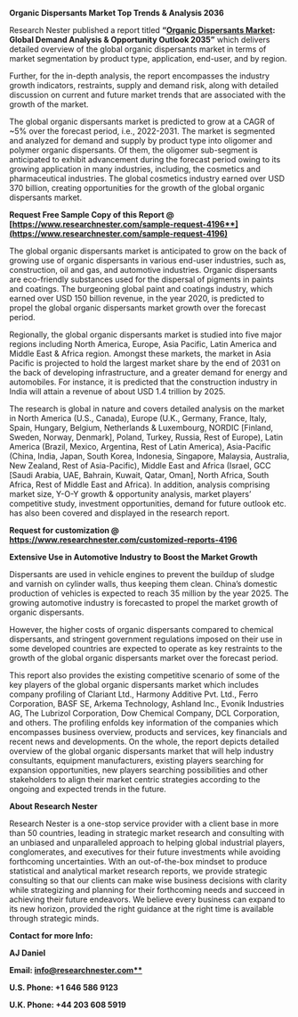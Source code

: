 ﻿**Organic Dispersants Market Top Trends & Analysis 2036**

Research Nester published a report titled **“[Organic Dispersants Market](https://www.researchnester.com/reports/organic-dispersants-market/4196): Global Demand Analysis & Opportunity Outlook 2035”** which delivers detailed overview of the global organic dispersants market in terms of market segmentation by product type, application, end-user, and by region.

Further, for the in-depth analysis, the report encompasses the industry growth indicators, restraints, supply and demand risk, along with detailed discussion on current and future market trends that are associated with the growth of the market.

The global organic dispersants market is predicted to grow at a CAGR of ~5% over the forecast period, i.e., 2022-2031. The market is segmented and analyzed for demand and supply by product type into oligomer and polymer organic dispersants. Of them, the oligomer sub-segment is anticipated to exhibit advancement during the forecast period owing to its growing application in many industries, including, the cosmetics and pharmaceutical industries. The global cosmetics industry earned over USD 370 billion, creating opportunities for the growth of the global organic dispersants market. 

**Request Free Sample Copy of this Report @ [https://www.researchnester.com/sample-request-4196**](https://www.researchnester.com/sample-request-4196)**

The global organic dispersants market is anticipated to grow on the back of growing use of organic dispersants in various end-user industries, such as, construction, oil and gas, and automotive industries. Organic dispersants are eco-friendly substances used for the dispersal of pigments in paints and coatings. The burgeoning global paint and coatings industry, which earned over USD 150 billion revenue, in the year 2020, is predicted to propel the global organic dispersants market growth over the forecast period. 

Regionally, the global organic dispersants market is studied into five major regions including North America, Europe, Asia Pacific, Latin America and Middle East & Africa region. Amongst these markets, the market in Asia Pacific is projected to hold the largest market share by the end of 2031 on the back of developing infrastructure, and a greater demand for energy and automobiles. For instance, it is predicted that the construction industry in India will attain a revenue of about USD 1.4 trillion by 2025.

The research is global in nature and covers detailed analysis on the market in North America (U.S., Canada), Europe (U.K., Germany, France, Italy, Spain, Hungary, Belgium, Netherlands & Luxembourg, NORDIC [Finland, Sweden, Norway, Denmark], Poland, Turkey, Russia, Rest of Europe), Latin America (Brazil, Mexico, Argentina, Rest of Latin America), Asia-Pacific (China, India, Japan, South Korea, Indonesia, Singapore, Malaysia, Australia, New Zealand, Rest of Asia-Pacific), Middle East and Africa (Israel, GCC [Saudi Arabia, UAE, Bahrain, Kuwait, Qatar, Oman], North Africa, South Africa, Rest of Middle East and Africa). In addition, analysis comprising market size, Y-O-Y growth & opportunity analysis, market players’ competitive study, investment opportunities, demand for future outlook etc. has also been covered and displayed in the research report.

**Request for customization @ <https://www.researchnester.com/customized-reports-4196>** 

**Extensive Use in Automotive Industry to Boost the Market Growth**

Dispersants are used in vehicle engines to prevent the buildup of sludge and varnish on cylinder walls, thus keeping them clean. China’s domestic production of vehicles is expected to reach 35 million by the year 2025. The growing automotive industry is forecasted to propel the market growth of organic dispersants. 

However, the higher costs of organic dispersants compared to chemical dispersants, and stringent government regulations imposed on their use in some developed countries are expected to operate as key restraints to the growth of the global organic dispersants market over the forecast period.

This report also provides the existing competitive scenario of some of the key players of the global organic dispersants market which includes company profiling of Clariant Ltd., Harmony Additive Pvt. Ltd., Ferro Corporation, BASF SE, Arkema Technology, Ashland Inc., Evonik Industries AG, The Lubrizol Corporation, Dow Chemical Company, DCL Corporation, and others. The profiling enfolds key information of the companies which encompasses business overview, products and services, key financials and recent news and developments. On the whole, the report depicts detailed overview of the global organic dispersants market that will help industry consultants, equipment manufacturers, existing players searching for expansion opportunities, new players searching possibilities and other stakeholders to align their market centric strategies according to the ongoing and expected trends in the future.

<a name="_hlk168910495"></a>**About Research Nester**

Research Nester is a one-stop service provider with a client base in more than 50 countries, leading in strategic market research and consulting with an unbiased and unparalleled approach to helping global industrial players, conglomerates, and executives for their future investments while avoiding forthcoming uncertainties. With an out-of-the-box mindset to produce statistical and analytical market research reports, we provide strategic consulting so that our clients can make wise business decisions with clarity while strategizing and planning for their forthcoming needs and succeed in achieving their future endeavors. We believe every business can expand to its new horizon, provided the right guidance at the right time is available through strategic minds.

**Contact for more Info:**

**AJ Daniel**

**Email: [info@researchnester.com**](mailto:info@researchnester.com)**

**U.S. Phone: +1 646 586 9123** 

**U.K. Phone: +44 203 608 5919**
